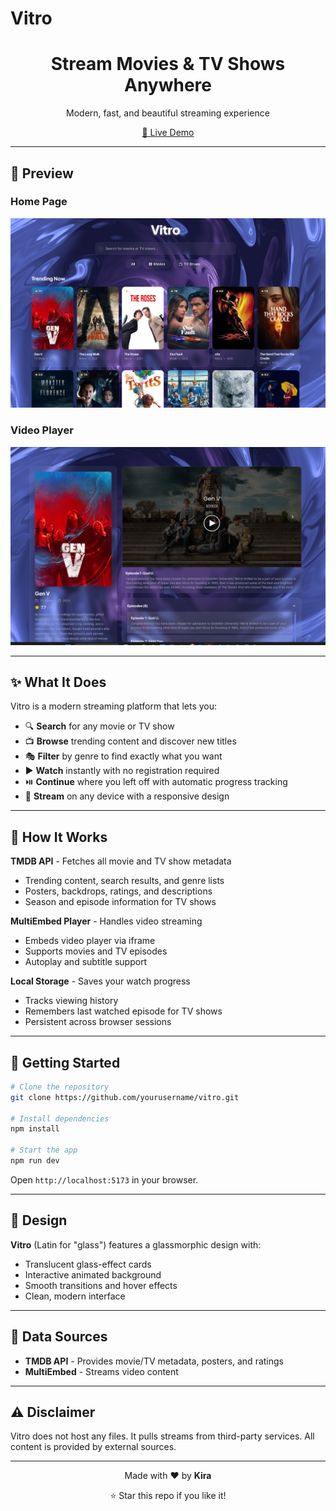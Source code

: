 # Vitro

<div align="center">
  <h1>Stream Movies & TV Shows Anywhere</h1>
  <p>Modern, fast, and beautiful streaming experience</p>
  
  <p>
    <a href="https://kirazul.github.io/Vitro/">🚀 Live Demo</a>
  </p>
</div>

---

## 📸 Preview

### Home Page
![Home Page](assets/homepage.png)

### Video Player
![Video Player](assets/playpage.png)

---

## ✨ What It Does

Vitro is a modern streaming platform that lets you:

- 🔍 **Search** for any movie or TV show
- 📺 **Browse** trending content and discover new titles
- 🎭 **Filter** by genre to find exactly what you want
- ▶️ **Watch** instantly with no registration required
- ⏯️ **Continue** where you left off with automatic progress tracking
- 📱 **Stream** on any device with a responsive design

---

## 🔄 How It Works

**TMDB API** - Fetches all movie and TV show metadata
- Trending content, search results, and genre lists
- Posters, backdrops, ratings, and descriptions
- Season and episode information for TV shows

**MultiEmbed Player** - Handles video streaming
- Embeds video player via iframe
- Supports movies and TV episodes
- Autoplay and subtitle support

**Local Storage** - Saves your watch progress
- Tracks viewing history
- Remembers last watched episode for TV shows
- Persistent across browser sessions

---

## 🚀 Getting Started

```bash
# Clone the repository
git clone https://github.com/yourusername/vitro.git

# Install dependencies
npm install

# Start the app
npm run dev
```

Open `http://localhost:5173` in your browser.

---

## 🎨 Design

**Vitro** (Latin for "glass") features a glassmorphic design with:
- Translucent glass-effect cards
- Interactive animated background
- Smooth transitions and hover effects
- Clean, modern interface

---

## 📡 Data Sources

- **TMDB API** - Provides movie/TV metadata, posters, and ratings
- **MultiEmbed** - Streams video content

---

## ⚠️ Disclaimer

Vitro does not host any files. It pulls streams from third-party services. All content is provided by external sources.

---

<div align="center">
  <p>Made with ❤️ by <strong>Kira</strong></p>
  <p>⭐ Star this repo if you like it!</p>
</div>
